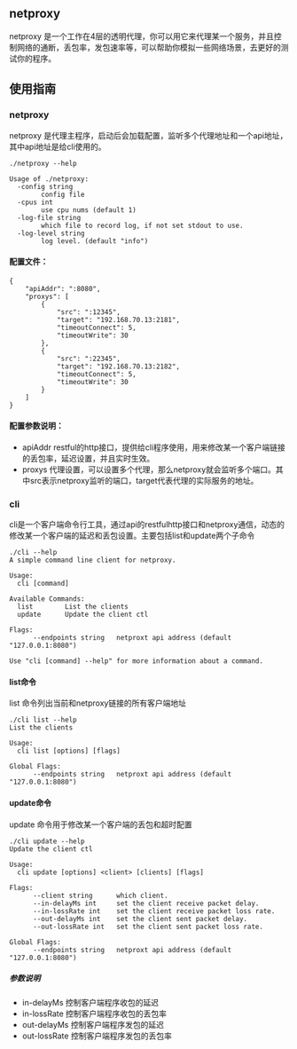 netproxy
--------
netproxy 是一个工作在4层的透明代理，你可以用它来代理某一个服务，并且控制网络的通断，丢包率，发包速率等，可以帮助你模拟一些网络场景，去更好的测试你的程序。

## 使用指南
### netproxy
netproxy 是代理主程序，启动后会加载配置，监听多个代理地址和一个api地址，其中api地址是给cli使用的。

```
./netproxy --help

Usage of ./netproxy:
  -config string
    	config file
  -cpus int
    	use cpu nums (default 1)
  -log-file string
    	which file to record log, if not set stdout to use.
  -log-level string
    	log level. (default "info")

```

#### 配置文件：
```
{
    "apiAddr": ":8080",
    "proxys": [
        {
            "src": ":12345",
            "target": "192.168.70.13:2181",
            "timeoutConnect": 5,
            "timeoutWrite": 30
        },
        {
            "src": ":22345",
            "target": "192.168.70.13:2182",
            "timeoutConnect": 5,
            "timeoutWrite": 30
        }
    ]
}
```
#### 配置参数说明：
* apiAddr
restful的http接口，提供给cli程序使用，用来修改某一个客户端链接的丢包率，延迟设置，并且实时生效。
* proxys
代理设置，可以设置多个代理，那么netproxy就会监听多个端口。其中src表示netproxy监听的端口，target代表代理的实际服务的地址。


### cli
cli是一个客户端命令行工具，通过api的restfulhttp接口和netproxy通信，动态的修改某一个客户端的延迟和丢包设置。主要包括list和update两个子命令
```
./cli --help
A simple command line client for netproxy.

Usage:
  cli [command]

Available Commands:
  list        List the clients
  update      Update the client ctl

Flags:
      --endpoints string   netproxt api address (default "127.0.0.1:8080")

Use "cli [command] --help" for more information about a command.
```


#### list命令
list 命令列出当前和netproxy链接的所有客户端地址

```
./cli list --help
List the clients

Usage:
  cli list [options] [flags]

Global Flags:
      --endpoints string   netproxt api address (default "127.0.0.1:8080")
```

#### update命令
update 命令用于修改某一个客户端的丢包和超时配置

```
./cli update --help
Update the client ctl

Usage:
  cli update [options] <client> [clients] [flags]

Flags:
      --client string      which client.
      --in-delayMs int     set the client receive packet delay.
      --in-lossRate int    set the client receive packet loss rate.
      --out-delayMs int    set the client sent packet delay.
      --out-lossRate int   set the client sent packet loss rate.

Global Flags:
      --endpoints string   netproxt api address (default "127.0.0.1:8080")
```

#####  参数说明
* in-delayMs
控制客户端程序收包的延迟
* in-lossRate
控制客户端程序收包的丢包率
* out-delayMs
控制客户端程序发包的延迟
* out-lossRate
控制客户端程序发包的丢包率



